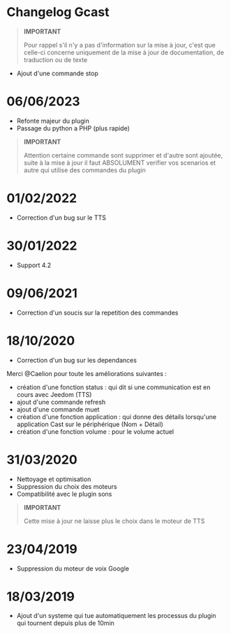# Changelog Gcast

>**IMPORTANT**
>
>Pour rappel s'il n'y a pas d'information sur la mise à jour, c'est que celle-ci concerne uniquement de la mise à jour de documentation, de traduction ou de texte

- Ajout d'une commande stop

# 06/06/2023

- Refonte majeur du plugin 
- Passage du python a PHP (plus rapide)

>**IMPORTANT**
>
>Attention certaine commande sont supprimer et d'autre sont ajoutée, suite à la mise à jour il faut ABSOLUMENT verifier vos scenarios et autre qui utilise des commandes du plugin

# 01/02/2022

- Correction d'un bug sur le TTS

# 30/01/2022

- Support 4.2

# 09/06/2021

- Correction d'un soucis sur la repetition des commandes

# 18/10/2020

- Correction d'un bug sur les dependances

Merci @Caelion pour toute les améliorations suivantes :

- création d'une fonction status : qui dit si une communication est en cours avec Jeedom (TTS)
- ajout d'une commande refresh
- ajout d'une commande muet
- création d'une fonction application : qui donne des détails lorsqu'une application Cast sur le périphérique (Nom + Détail)
- création d'une fonction volume : pour le volume actuel

# 31/03/2020

- Nettoyage et optimisation
- Suppression du choix des moteurs
- Compatibilité avec le plugin sons

>**IMPORTANT**
>
>Cette mise à jour ne laisse plus le choix dans le moteur de TTS


# 23/04/2019

- Suppression du moteur de voix Google

# 18/03/2019

- Ajout d'un systeme qui tue automatiquement les processus du plugin qui tournent depuis plus de 10min
